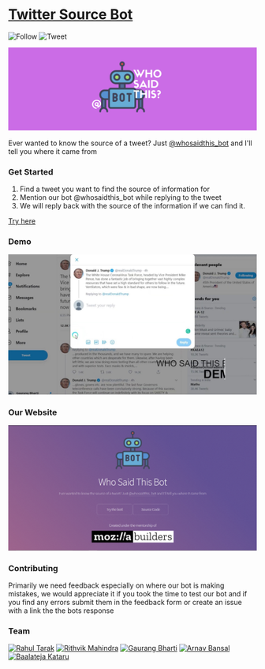 # [Twitter Source Bot](https://twittersourcebot.tech/)
![Follow](https://img.shields.io/twitter/follow/whosaidthis_bot?style=social)
![Tweet](https://img.shields.io/twitter/url?style=social&url=https%3A%2F%2Ftwittersourcebot.tech)

![Banner](/docs/images/banner.png)

Ever wanted to know the source of a tweet? Just [@whosaidthis_bot](https://twitter.com/intent/tweet?screen_name=whosaidthis_bot&ref_src=twsrc%5Etfw&text=The+curve+is+flattening+but+I+do+not+know+how+long+the+coronavirus+crisis+will+continue.+Life+will+be+difficult+for+quite+some+time+to+come.) and I'll tell you where it came from



### Get Started

1. Find a tweet you want to find the source of information for
2. Mention our bot @whosaidthis_bot while replying to the tweet
3. We will reply back with the source of the information if we can find it.

[Try here](https://twitter.com/intent/tweet?screen_name=whosaidthis_bot&ref_src=twsrc%5Etfw&text=The+curve+is+flattening+but+I+do+not+know+how+long+the+coronavirus+crisis+will+continue.+Life+will+be+difficult+for+quite+some+time+to+come.)

### Demo

[![Demo](/docs/images/thumbnail.jpg)](https://www.youtube.com/watch?v=cOBFugSMIcM)

### Our Website

[![Website](/docs/images/website.png)](https://twittersourcebot.tech)


### Contributing

Primarily we need feedback especially on where our bot is making mistakes, we would appreciate it if you took the time to test our bot and if you find any errors submit them in the feedback form or create an issue with a link the the bots response

### Team

[![Rahul Tarak](https://img.shields.io/badge/Author-Rahul%20Tarak-green)](https://cryogenicplanet.tech/)
[![Rithvik Mahindra](https://img.shields.io/badge/Author-Rithvik%20Mahindra-green)](https://www.linkedin.com/in/rithvik-mahindra/)
[![Gaurang Bharti](https://img.shields.io/badge/Author-Gaurang%20Bharti-green)](https://www.linkedin.com/in/gaurang-bharti-269441181/)
[![Arnav Bansal](https://img.shields.io/badge/Author-Arnav%20Bansal-green)](https://github.com/lunaroyster)
[![Baalateja Kataru](https://img.shields.io/badge/Author-Baalateja%20Kataru-green)](https://github.com/BK-Modding)
